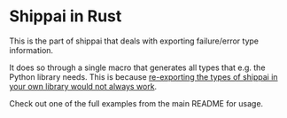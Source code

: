 # Shippai in Rust

This is the part of shippai that deals with exporting failure/error type
information.

It does so through a single macro that generates all types that e.g. the Python
library needs. This is because [re-exporting the types of shippai in your own
library would not always work](https://github.com/rust-lang/rust/issues/36342).

Check out one of the full examples from the main README for usage.
